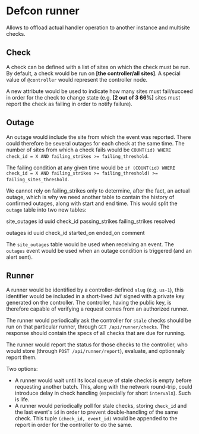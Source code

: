 # Defcon runner

Allows to offload actual handler operation to another instance and multisite checks.

## Check

A check can be defined with a list of sites on which the check must be run. By default, a check would be run on **[the controller/all sites]**. A special value of `@controller` would represent the controller node.

A new attribute would be used to indicate how many sites must fail/succeed in order for the check to change state (e.g. **[2 out of 3 66%]** sites must report the check as failing in order to notify failure).

## Outage

An outage would include the site from which the event was reported. There could therefore be several outages for each check at the same time. The number of sites from which a check fails would be `COUNT(id) WHERE check_id = X AND failing_strikes >= failing_threshold`.

The failing condition at any given time would be `if (COUNT(id) WHERE check_id = X AND failing_strikes >= failing_threshold) >= failing_sites_threshold`.

We cannot rely on failing_strikes only to determine, after the fact, an actual outage, which is why we need another table to contain the history of confirmed outages, along with start and end time. This would split the `outage` table into two new tables:

site_outages
  id
  uuid
  check_id
  passing_strikes
  failing_strikes
  resolved

outages
  id
  uuid
  check_id
  started_on
  ended_on
  comment

The `site_outages` table would be used when receiving an event. The `outages` event would be used when an outage condition is triggered (and an alert sent).

## Runner

A runner would be identified by a controller-defined `slug` (e.g. `us-1`), this identifier would be included in a short-lived `JWT` signed with a private key generated on the controller. The controller, having the public key, is therefore capable of verifying a request comes from an authorized runner.

The runner would periodically ask the controller for `stale` checks should be run on that particular runner, through `GET /api/runner/checks`. The response should contain the specs of all checks that are due for running.

The runner would report the status for those checks to the controller, who would store (through `POST /api/runner/report`), evaluate, and optionnaly report them.

Two options:

 * A runner would wait until its local queue of stale checks is empty before requesting another batch. This, along with the network round-trip, could introduce delay in check handling (especially for short `interval`s). Such is life.
 * A runner would periodically poll for stale checks, storing `check_id` and the last event's `id` in order to prevent double-handling of the same check. This tuple `(check_id, event_id)` would be appended to the report in order for the controller to do the same.
